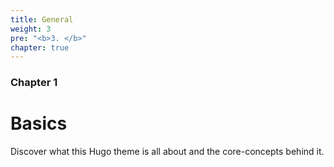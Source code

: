 ```yaml
---
title: General
weight: 3
pre: "<b>3. </b>"
chapter: true
---
```


### Chapter 1

# Basics

Discover what this Hugo theme is all about and the core-concepts behind it.

